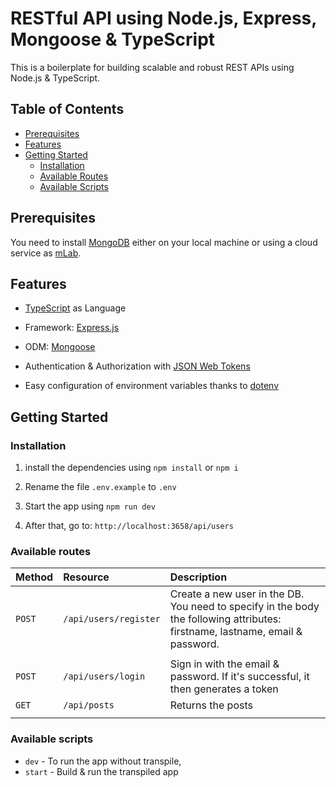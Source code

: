 # RESTful API using Node.js, Express, Mongoose & TypeScript

This is a boilerplate for building scalable and robust REST APIs using Node.js & TypeScript.

## Table of Contents

- [Prerequisites](#prerequisites)
- [Features](#features)
- [Getting Started](#getting-started)
  - [Installation](#installation)
  - [Available Routes](#available-routes)
  - [Available Scripts](#available-scripts)

## Prerequisites

You need to install [MongoDB](https://docs.mongodb.com/manual/administration/install-community/) either on your local machine or using a cloud service as [mLab](https://mlab.com/).

## Features

- [TypeScript](https://www.typescriptlang.org/) as Language

- Framework: [Express.js](https://expressjs.com/)

- ODM: [Mongoose](https://mongoosejs.com/)

- Authentication & Authorization with [JSON Web Tokens](https://jwt.io/)

- Easy configuration of environment variables thanks to [dotenv](https://github.com/motdotla/dotenv)

## Getting Started

### Installation

1. install the dependencies using `npm install` or `npm i`

2. Rename the file `.env.example` to `.env`

3. Start the app using `npm run dev`

4. After that, go to: `http://localhost:3658/api/users`



### Available routes

| Method   | Resource        | Description                                                                                                                                 |
| :------- | :-------------- | :------------------------------------------------------------------------------------------------------------------------------------------ |
| `POST`   | `/api/users/register`     | Create a new user in the DB. You need to specify in the body the following attributes: firstname, lastname, email & password. 
                      |
| `POST`   | `/api/users/login` | Sign in with the email & password. If it's successful, it then generates a token                                                       |
| `GET`    | `/api/posts`        | Returns the posts
                      |     

### Available scripts

- `dev` - To run the app without transpile,
- `start` - Build & run the transpiled app